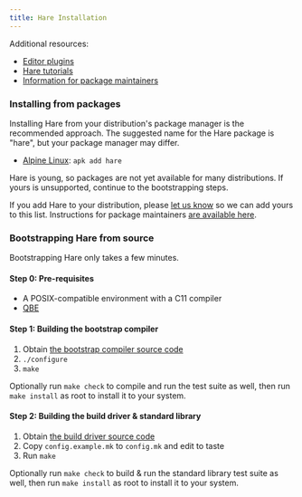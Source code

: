 ```yaml
---
title: Hare Installation
---
```


Additional resources:

- [Editor plugins](/editors)
- [Hare tutorials](/tutorial)
- [Information for package maintainers](/distributions)

### Installing from packages

Installing Hare from your distribution's package manager is the recommended
approach. The suggested name for the Hare package is "hare", but your package
manager may differ.

- [Alpine Linux](https://pkgs.alpinelinux.org/package/edge/community/x86_64/hare): `apk add hare`

Hare is young, so packages are not yet available for many distributions. If
yours is unsupported, continue to the bootstrapping steps.

If you add Hare to your distribution, please [let us know][0] so we can add
yours to this list. Instructions for package maintainers [are available
here](/distributions).

[0]: mailto:~sircmpwn/hare-dev@lists.sr.ht

### Bootstrapping Hare from source

Bootstrapping Hare only takes a few minutes.

#### Step 0: Pre-requisites

- A POSIX-compatible environment with a C11 compiler
- [QBE](https://c9x.me/compile/)

#### Step 1: Building the bootstrap compiler

1. Obtain [the bootstrap compiler source code](https://git.sr.ht/~sircmpwn/harec)
2. `./configure`
3. `make`

Optionally run `make check` to compile and run the test suite as well, then run
`make install` as root to install it to your system.

#### Step 2: Building the build driver & standard library

1. Obtain [the build driver source code](https://git.sr.ht/~sircmpwn/hare)
2. Copy `config.example.mk` to `config.mk` and edit to taste
3. Run `make`

<!-- TODO: make stage-2 -->

Optionally run `make check` to build & run the standard library test suite as
well, then run `make install` as root to install it to your system.
